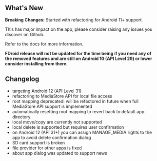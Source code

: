 ## What's New
**Breaking Changes:** Started with refactoring for Android 11+ support. 

This has major impact on the app, please consider raising any issues you discover on Github.

Refer to the docs for more information.

**FDroid release will not be updated for the time being if you need any of the removed features and are still on Android 10 (API Level 29) or lower consider installing from there.**

## Changelog
- targeting Android 12 (API Level 31)
- refactoring to MediaStore API for local file access
- root mapping deprecated: will be refactored in future when full MediaStore API support is implemented
- automatically resetting root mapping to revert back to default app directory
- local move/copy are currently not supported
- local delete is supported but requires user confirmation
- on Android 12 (API 31+) you can assign MANAGE_MEDIA rights to the app to avoid delete confirmation dialog
- SD card support is broken
- file provider for other apps is fixed
- about app dialog was updated to support news

